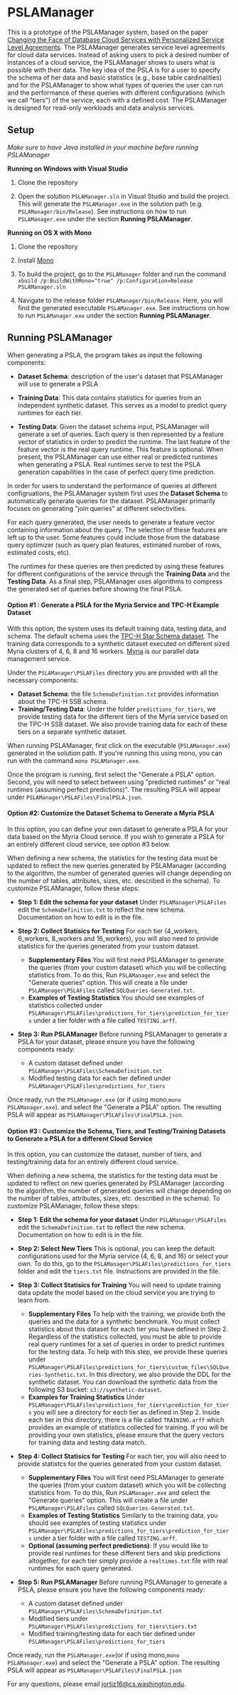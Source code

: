 # PSLAManager 

This is a prototype of the PSLAManager system, based on the paper [Changing the Face of Database Cloud Services with Personalized Service Level Agreements](http://myria.cs.washington.edu/publications/Ortiz_PSLA_CIDR_2015.pdf). The PSLAManager generates service level agreements for cloud data services. Instead of asking users to pick a desired number of instances of a cloud service, the PSLAManager shows to users what is possible with their data. The key idea of the PSLA is for a user to specify the schema of her data and basic statistics (e.g., base table cardinalities) and for the PSLAManager to show what types of queries the user can run and the performance of these queries with different configurations (which we call "tiers") of the service, each with a defined cost. The PSLAManager is designed for read-only workloads and data analysis services.

## Setup
*Make sure to have Java installed in your machine before running PSLAManager*

**Running on Windows with Visual Studio**

1. Clone the repository

2. Open the solution ```PSLAManager.sln``` in Visual Studio and build the project. This will generate the ```PSLAManager.exe``` in the solution path (e.g. ```PSLAManager/bin/Release```). See instructions on how to run ```PSLAManager.exe``` under the section **Running PSLAManager**.

**Running on OS X with Mono**

1. Clone the repository

2. Install [Mono](http://www.mono-project.com/)

3. To build the project, go to the ```PSLAManager``` folder and run the command ```xbuild /p:BuildWithMono="true" /p:Configuration=Release PSLAManager.sln```

4. Navigate to the release folder ```PSLAManager/bin/Release```. Here, you will find the generated executable ```PSLAManager.exe```. See instructions on how to run ```PSLAManager.exe``` under the section **Running PSLAManager**.


##  Running PSLAManager
When generating a PSLA, the program takes as input the following components:

* **Dataset Schema**: description of the user's dataset that PSLAManager will use to generate a PSLA

* **Training Data**: This data contains statistics for queries from an independent synthetic dataset. This serves as a model to predict query runtimes for each tier.

* **Testing Data**: Given the dataset schema input, PSLAManager will generate a set of queries. Each query is then represented by a feature vector of statistics in order to predict the runtime. The last feature of the feature vector is the real query runtime. This feature is optional. When present, the PSLAManager can use either real or predicted runtimes when generating a PSLA. Real runtimes serve to test the PSLA generation capabilities in the case of perfect query time prediction.

In order for users to understand the performance of queries at different configruations, the PSLAManager system first uses the **Dataset Schema** to automatically generate queries for the dataset. PSLAManager primarily focuses on generating "join queries" at different selectivities. 

For each query generated, the user needs to generate a feature vector containing information about the query. The selection of these features are left up to the user. Some features could include those from the database query optimizer (such as query plan features, estimated number of rows, estimated costs, etc).

The runtimes for these queries are then predicted by using these features for different configurations of  the service through the **Training Data** and the **Testing Data**. As a final step, PSLAManager uses algorithms to compress the generated set of queries before showing the final PSLA. 

#### Option #1 : Generate a PSLA for the Myria Service and TPC-H Example Dataset
With this option, the system uses its default training data, testing data, and schema. The default schema uses the [TPC-H Star Schema dataset](http://www.cs.umb.edu/~poneil/StarSchemaB.PDF). The training data corresponds to a synthetic dataset executed on different sized Myria clusters of 4, 6, 8 and 16 workers. [Myria](http://myria.cs.washington.edu/) is our parallel data management service.

Under the ```PSLAManager\PSLAFiles``` directory you are provided with all the necessary components:
  * **Dataset Schema**: the file ```SchemaDefinition.txt``` provides information about the TPC-H SSB schema. 
  * **Training/Testing Data**: Under the folder ```predictions_for_tiers```, we provide testing data for the different tiers of the Myria service based on the TPC-H SSB dataset. We also provide training data for each of these tiers on a separate synthetic dataset.

When running PSLAManager, first click on the executable (```PSLAManager.exe```) generated in the solution path. If you're running this using mono, you can run with the command ```mono PSLAManager.exe```.

Once the program is running, first select the "Generate a PSLA" option. Second, you will need to select between using "predicted runtimes" or "real runtimes (assuming perfect predictions)". The resulting PSLA will appear under ```PSLAManager\PSLAFiles\FinalPSLA.json```.

#### Option #2: Customize the Dataset Schema to Generate a Myria PSLA
In this option, you can define your own dataset to generate a PSLA for your data based on the Myria Cloud service. If you wish to generate a PSLA for an entirely different cloud service, see option #3 below.

When defining a new schema, the statistics for the testing data must be updated to reflect the new queries generated by PSLAManager (according to the algorithm, the number of generated queries will change depending on the number of tables, attributes, sizes, etc. described in the schema). To customize  PSLAManager, follow these steps:

* **Step 1: Edit the schema for your dataset** Under ```PSLAManager\PSLAFiles``` edit the ```SchemaDefinition.txt``` to reflect the new schema. Documentation on how to edit is in the file.

* **Step 2: Collect Statisics for Testing** For each tier (4_workers, 6_workers, 8_workers and 16_workers), you will also need to provide statistics for the queries generated from your custom dataset.  
    * **Supplementary Files** You will first need PSLAManager to generate the queries (from your custom dataset) which you will be collecting statistics from. To do this, Run ```PSLAManager.exe``` and select the "Generate queries" option. This will create a file under ```PSLAManager\PSLAFiles``` called ```SQLQueries-Generated.txt```.
    *  **Examples of Testing Statistics**  You should see examples of statistics collected under ```PSLAManager\PSLAFiles\predictions_for_tiers\prediction_for_tiers``` under a tier folder with a file called ```TESTING.arff```.
    
* **Step 3: Run PSLAManager** Before running PSLAManager to generate a PSLA for your dataset, please ensure you have the following components ready:
    * A custom dataset defined under ```PSLAManager\PSLAFiles\SchemaDefinition.txt```
    * Modified testing data for each tier defined under ```PSLAManager\PSLAFiles\predictions_for_tiers```

 Once ready, run the ```PSLAManager.exe``` (or if using mono,```mono PSLAManager.exe```). and select the "Generate a PSLA" option. The resulting PSLA will appear as ```PSLAManager\PSLAFiles\FinalPSLA.json```.

#### Option #3 : Customize the Schema, Tiers, and Testing/Training Datasets to Generate a PSLA for a different Cloud Service
In this option, you can customize the dataset, number of tiers, and testing/training data for an entirely different cloud service.

When defining a new schema, the statistics for the testing data must be updated to reflect on new queries generated by PSLAManager (according to the algorithm, the number of generated queries will change depending on the number of tables, attributes, sizes, etc. described in the schema). To customize PSLAManager, follow these steps:

* **Step 1: Edit the schema for your dataset** Under ```PSLAManager\PSLAFiles``` edit the ```SchemaDefinition.txt``` to reflect the new schema. Documentation on how to edit is in the file.

* **Step 2: Select New Tiers** This is optional, you can keep the default configurations used for the Myria service (4, 6, 8, and 16) or select your own. To do this, go to the ```PSLAManager\PSLAFiles\predictions_for_tiers``` folder and edit the ```tiers.txt``` file. Instructions are provided in the file.

* **Step 3: Collect Statisics for Training** You will need to update training data update the model based on the cloud service you are trying to learn from.

    * **Supplementary Files** To help with the training, we provide both the queries and the data for a synthetic benchmark. You must collect statistics about this dataset for each tier you have defined in Step 2. Regardless of the statistics collected, you must be able to provide real query runtimes for a set of queries in order to predict runtimes for the testing data. To help with this step, we provide these queries under ```PSLAManager\PSLAFiles\predictions_for_tiers\custom_files\SQLQueries-Synthetic.txt```. In this directory, we also provide the DDL for the synthetic dataset. You can download the synthetic data from the following S3 bucket: ```s3://synthetic-dataset```. 
    * **Examples for Training Statistics** Under ```PSLAManager\PSLAFiles\predictions_for_tiers\prediction_for_tiers``` you will see a directory for each tier as defined in Step 2. Inside each tier in this directory, there is a file called ```TRAINING.arff``` which provides an example of statistics collected for training. If you will be providing your own statistics, please ensure that the query vectors for training data and testing data match.
    
* **Step 4: Collect Statisics for Testing** For each tier, you will also need to provide statistcs for the queries generated from your custom dataset.  
    
    * **Supplementary Files** You will first need PSLAManager to generate the queries (from your custom dataset) which you will be collecting statistics from. To do this, Run ```PSLAManager.exe``` and select the "Generate queries" option. This will create a file under ```PSLAManager\PSLAFiles``` called ```SQLQueries-Generated.txt```.
    *  **Examples of Testing Statistics**  Similarly to the  training data, you should see examples of testing statistics under ```PSLAManager\PSLAFiles\predictions_for_tiers\prediction_for_tiers``` under a tier folder with a file called ```TESTING.arff```.
    * **Optional (assuming perfect predictions)**:  If you would like to provide real runtimes for these different tiers and skip predictions altogether, for each  tier simply provide a ```realtimes.txt``` file with real runtimes for each query generated.

* **Step 5: Run PSLAManager** Before running PSLAManager to generate a PSLA, please ensure you have the following components ready:
    * A custom dataset defined under ```PSLAManager\PSLAFiles\SchemaDefinition.txt```
    * Modified tiers under ```PSLAManager\PSLAFiles\predictions_for_tiers\tiers.txt```
    * Modified training/testing data for each tier defined under ```PSLAManager\PSLAFiles\predictions_for_tiers```

Once ready, run the ```PSLAManager.exe```(or if using mono,```mono PSLAManager.exe```) and select the "Generate a PSLA" option. The resulting PSLA will appear as ```PSLAManager\PSLAFiles\FinalPSLA.json```

For any questions, please email jortiz16@cs.washington.edu.

